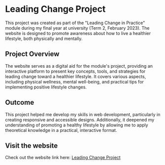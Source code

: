 # Leading Change Project
This project was created as part of the "Leading Change in Practice" module during my final year at university (Term 2, February 2023). The website is designed to promote awareness about how to live a healthier lifestyle, both physically and mentally.


## Project Overview 
The website serves as a digital aid for the module's project, providing an interactive platform to present key concepts, tools, and strategies for leading change toward a healthier lifestyle. It covers various aspects, including physical wellness, mental well-being, and practical tips for implementing positive lifestyle changes.


## Outcome
This project helped me develop my skills in web development, particularly in creating responsive and accessible designs. Additionally, it deepened my understanding of promoting a healthy lifestyle by allowing me to apply theoretical knowledge in a practical, interactive format.


## Visit the website
Check out the website link here: <a href="https://sleepyjimmy.github.io/leadingchange-project/">Leading Change Project</a>
